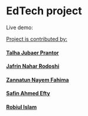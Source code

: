 <h1> EdTech project </h1>
Live demo:  <a href="https://ed-tech-flax.vercel.app/"/>

Project is contributed by:
<h4> Talha Jubaer Prantor </h4>
<h4> Jafrin Nahar Rodoshi </h4>
<h4> Zannatun Nayem Fahima </h4>
<h4> Safin Ahmed Efty </h4>
<h4> Robiul Islam </h4>






